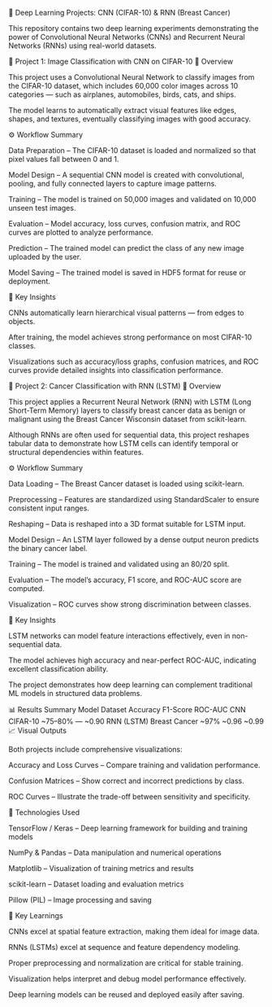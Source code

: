 🧠 Deep Learning Projects: CNN (CIFAR-10) & RNN (Breast Cancer)

This repository contains two deep learning experiments demonstrating the power of Convolutional Neural Networks (CNNs) and Recurrent Neural Networks (RNNs) using real-world datasets.

📸 Project 1: Image Classification with CNN on CIFAR-10
🧩 Overview

This project uses a Convolutional Neural Network to classify images from the CIFAR-10 dataset, which includes 60,000 color images across 10 categories — such as airplanes, automobiles, birds, cats, and ships.

The model learns to automatically extract visual features like edges, shapes, and textures, eventually classifying images with good accuracy.

⚙️ Workflow Summary

Data Preparation – The CIFAR-10 dataset is loaded and normalized so that pixel values fall between 0 and 1.

Model Design – A sequential CNN model is created with convolutional, pooling, and fully connected layers to capture image patterns.

Training – The model is trained on 50,000 images and validated on 10,000 unseen test images.

Evaluation – Model accuracy, loss curves, confusion matrix, and ROC curves are plotted to analyze performance.

Prediction – The trained model can predict the class of any new image uploaded by the user.

Model Saving – The trained model is saved in HDF5 format for reuse or deployment.

🏁 Key Insights

CNNs automatically learn hierarchical visual patterns — from edges to objects.

After training, the model achieves strong performance on most CIFAR-10 classes.

Visualizations such as accuracy/loss graphs, confusion matrices, and ROC curves provide detailed insights into classification performance.

💉 Project 2: Cancer Classification with RNN (LSTM)
🧩 Overview

This project applies a Recurrent Neural Network (RNN) with LSTM (Long Short-Term Memory) layers to classify breast cancer data as benign or malignant using the Breast Cancer Wisconsin dataset from scikit-learn.

Although RNNs are often used for sequential data, this project reshapes tabular data to demonstrate how LSTM cells can identify temporal or structural dependencies within features.

⚙️ Workflow Summary

Data Loading – The Breast Cancer dataset is loaded using scikit-learn.

Preprocessing – Features are standardized using StandardScaler to ensure consistent input ranges.

Reshaping – Data is reshaped into a 3D format suitable for LSTM input.

Model Design – An LSTM layer followed by a dense output neuron predicts the binary cancer label.

Training – The model is trained and validated using an 80/20 split.

Evaluation – The model’s accuracy, F1 score, and ROC-AUC score are computed.

Visualization – ROC curves show strong discrimination between classes.

🏁 Key Insights

LSTM networks can model feature interactions effectively, even in non-sequential data.

The model achieves high accuracy and near-perfect ROC-AUC, indicating excellent classification ability.

The project demonstrates how deep learning can complement traditional ML models in structured data problems.

📊 Results Summary
Model	Dataset	Accuracy	F1-Score	ROC-AUC
CNN	CIFAR-10	~75–80%	—	~0.90
RNN (LSTM)	Breast Cancer	~97%	~0.96	~0.99
📈 Visual Outputs

Both projects include comprehensive visualizations:

Accuracy and Loss Curves – Compare training and validation performance.

Confusion Matrices – Show correct and incorrect predictions by class.

ROC Curves – Illustrate the trade-off between sensitivity and specificity.

🧰 Technologies Used

TensorFlow / Keras – Deep learning framework for building and training models

NumPy & Pandas – Data manipulation and numerical operations

Matplotlib – Visualization of training metrics and results

scikit-learn – Dataset loading and evaluation metrics

Pillow (PIL) – Image processing and saving

🚀 Key Learnings

CNNs excel at spatial feature extraction, making them ideal for image data.

RNNs (LSTMs) excel at sequence and feature dependency modeling.

Proper preprocessing and normalization are critical for stable training.

Visualization helps interpret and debug model performance effectively.

Deep learning models can be reused and deployed easily after saving.

